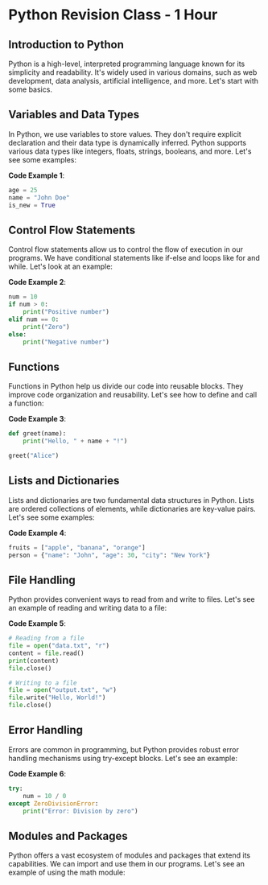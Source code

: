 # Python Revision Class - 1 Hour

## Introduction to Python

Python is a high-level, interpreted programming language known for its simplicity and readability. It's widely used in various domains, such as web development, data analysis, artificial intelligence, and more. Let's start with some basics.

## Variables and Data Types

In Python, we use variables to store values. They don't require explicit declaration and their data type is dynamically inferred. Python supports various data types like integers, floats, strings, booleans, and more. Let's see some examples:

**Code Example 1**:
```python
age = 25
name = "John Doe"
is_new = True
```

## Control Flow Statements
Control flow statements allow us to control the flow of execution in our programs. We have conditional statements like if-else and loops like for and while. Let's look at an example:

**Code Example 2**:

```python
num = 10
if num > 0:
    print("Positive number")
elif num == 0:
    print("Zero")
else:
    print("Negative number")

```

## Functions
Functions in Python help us divide our code into reusable blocks. They improve code organization and reusability. Let's see how to define and call a function:

**Code Example 3**:

```python
def greet(name):
    print("Hello, " + name + "!")

greet("Alice")
```

## Lists and Dictionaries
Lists and dictionaries are two fundamental data structures in Python. Lists are ordered collections of elements, while dictionaries are key-value pairs. Let's see some examples:

**Code Example 4**:

```python
fruits = ["apple", "banana", "orange"]
person = {"name": "John", "age": 30, "city": "New York"}
```

## File Handling
Python provides convenient ways to read from and write to files. Let's see an example of reading and writing data to a file:

**Code Example 5**:
```python
# Reading from a file
file = open("data.txt", "r")
content = file.read()
print(content)
file.close()

# Writing to a file
file = open("output.txt", "w")
file.write("Hello, World!")
file.close()

```

## Error Handling
Errors are common in programming, but Python provides robust error handling mechanisms using try-except blocks. Let's see an example:

**Code Example 6**:

```python
try:
    num = 10 / 0
except ZeroDivisionError:
    print("Error: Division by zero")
```

## Modules and Packages
Python offers a vast ecosystem of modules and packages that extend its capabilities. We can import and use them in our programs. Let's see an example of using the math module: